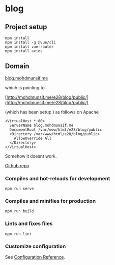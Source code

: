 # blog

## Project setup
```
npm install
npm install -g @vue/cli
npm install vue-router 
npm install axios
```

## Domain
[blog.mohdmunsif.me](blog.mohdmunsif.me)

which is pointing to

[http://mohdmunsif.me/e28/blog/public/](http://mohdmunsif.me/e28/blog/public/)

(which has been setup ) as follows on Apache

```
<VirtualHost *:80>
  ServerName blog.mohdmunsif.me
  DocumentRoot /var/www/html/e28/blog/public
  <Directory /var/www/html/e28/blog/public>
    AllowOverride All
  </Directory>
</VirtualHost>
```

Somehow it doesnt work.

[Github repo](https://github.com/mohdmunsif/e28/tree/master/blog)


### Compiles and hot-reloads for development
```
npm run serve
```

### Compiles and minifies for production
```
npm run build
```

### Lints and fixes files
```
npm run lint
```

### Customize configuration
See [Configuration Reference](https://cli.vuejs.org/config/).



 